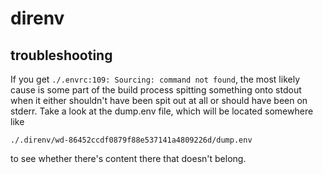 # direnv

## troubleshooting

If you get `./.envrc:109: Sourcing: command not found`, the most likely cause
is some part of the build process spitting something onto stdout when it either
shouldn't have been spit out at all or should have been on stderr. Take a look
at the dump.env file, which will be located somewhere like

```
./.direnv/wd-86452ccdf0879f88e537141a4809226d/dump.env
```

to see whether there's content there that doesn't belong.
